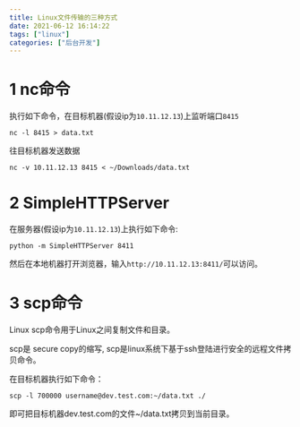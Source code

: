 ```yaml
---
title: Linux文件传输的三种方式
date: 2021-06-12 16:14:22
tags: ["linux"]
categories: ["后台开发"]
---
```


# 1 nc命令

执行如下命令，在目标机器(假设ip为`10.11.12.13`)上监听端口`8415`
```
nc -l 8415 > data.txt
```

往目标机器发送数据 
```
nc -v 10.11.12.13 8415 < ~/Downloads/data.txt
```

# 2 SimpleHTTPServer

在服务器(假设ip为`10.11.12.13`)上执行如下命令: 
```
python -m SimpleHTTPServer 8411 
```
然后在本地机器打开浏览器，输入`http://10.11.12.13:8411/`可以访问。

# 3 scp命令

Linux scp命令用于Linux之间复制文件和目录。

scp是 secure copy的缩写, scp是linux系统下基于ssh登陆进行安全的远程文件拷贝命令。

在目标机器执行如下命令： 
```
scp -l 700000 username@dev.test.com:~/data.txt ./ 
```
即可把目标机器dev.test.com的文件~/data.txt拷贝到当前目录。